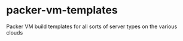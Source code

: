 # packer-vm-templates
Packer VM build templates for all sorts of server types on the various clouds
